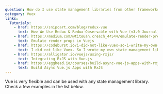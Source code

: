 ```yaml
---
question: How do I use state management libraries from other frameworks (e.g. Redux, RxJS)?
category: Vuex
links:
  Tutorials:
    - href: https://snipcart.com/blog/redux-vue
      text: How We Use Redux & Redux-Observable with Vue (v3.0 Journal)
    - href: https://medium.com/@titouan.creach_44544/emulate-render-props-in-vuejs-c14086dc8dfa
      text: Emulate render props in Vuejs
    - href: https://codeburst.io/i-did-not-like-vuex-so-i-write-my-own-state-management-library-d4bae49d7f4c
      text: I did not like Vuex. So I wrote my own state management library
    - href: https://alligator.io/vuejs/using-rxjs/
      text: Integrating RxJS with Vue.js
    - href: https://egghead.io/courses/build-async-vue-js-apps-with-rxjs
      text: Build Async Vue.js Apps with RxJS
---
```


Vue is very flexible and can be used with any state management library. Check a few examples in the list below.

